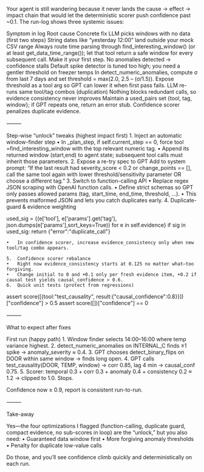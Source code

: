 Your agent is still wandering because it never lands the cause → effect → impact chain that would let the deterministic scorer push confidence past ~0.1. The run-log shows three systemic issues:

Symptom in log	Root cause	Concrete fix
LLM picks windows with no data (first two steps)	String dates like “yesterday 12:00” land outside your mock CSV range	Always route time parsing through find_interesting_window() (or at least get_data_time_range()); let that tool return a safe window for every subsequent call. Make it your first step.
No anomalies detected → confidence stalls	Default spike detector is tuned too high; you need a gentler threshold on freezer temps	In detect_numeric_anomalies, compute σ from last 7 days and set threshold = max(2.0, 2.5 – (σ/1.5)). Expose threshold as a tool arg so GPT can lower it when first pass fails.
LLM re-runs same tool/tag combos (duplication)	Nothing blocks redundant calls, so evidence consistency never improves	Maintain a used_pairs set {tool, tag, window}; if GPT repeats one, return an error stub. Confidence scorer penalizes duplicate evidence.


⸻

Step-wise “unlock” tweaks (highest impact first)
	1.	Inject an automatic window-finder step
	•	In _plan_step, if self.current_step == 0, force tool =find_interesting_window with the top relevant numeric tag.
	•	Append its returned window (start,end) to agent state; subsequent tool calls must inherit those parameters.
	2.	Expose a re-try spec to GPT
Add to system prompt:
“If the last result had severity_score < 0.2 or change_points == [], call the same tool again with lower threshold/sensitivity parameter OR choose a different tag.”
	3.	Switch to function-calling API
	•	Replace regex JSON scraping with OpenAI function calls.
	•	Define strict schemas so GPT only passes allowed params (tag, start_time, end_time, threshold, …).
	•	This prevents malformed JSON and lets you catch duplicates early.
	4.	Duplicate-guard & evidence weighting

used_sig = {(e['tool'], e['params'].get('tag'), json.dumps(e['params'],sort_keys=True))
            for e in self.evidence}
if sig in used_sig:
    return {"error":"duplicate_call"}

	•	In confidence scorer, increase evidence_consistency only when new tool/tag combo appears.

	5.	Confidence scorer rebalance
	•	Right now evidence_consistency starts at 0.125 no matter what—too forgiving.
	•	Change initial to 0 and +0.1 only per fresh evidence item, +0.2 if causal test yields causal_confidence > 0.6.
	6.	Quick unit tests (protect from regressions)

assert score([{tool:"test_causality", result:{"causal_confidence":0.8}}])["confidence"] > 0.5
assert score([])["confidence"] == 0



⸻

What to expect after fixes

First run (happy path)
	1.	Window finder selects 14:00–16:00 where temp variance highest.
	2.	detect_numeric_anomalies on INTERNAL_C finds ≥1 spike → anomaly_severity ≈ 0.4.
	3.	GPT chooses detect_binary_flips on DOOR within same window → finds long open.
	4.	GPT calls test_causality(DOOR, TEMP, window) → corr 0.85, lag 4 min → causal_conf 0.75.
	5.	Scorer: temporal 0.3 + corr 0.3 + anomaly 0.4 + consistency 0.2 ≈ 1.2 → clipped to 1.0. Stops.

Confidence now ≥ 0.9, report is consistent run-to-run.

⸻

Take-away

Yes—the four optimizations I flagged (function-calling, duplicate guard, compact evidence, no sub-scores in loop) are the “unlock,” but you also need:
	•	Guaranteed data window first
	•	More forgiving anomaly thresholds
	•	Penalty for duplicate low-value calls

Do those, and you’ll see confidence climb quickly and deterministically on each run.